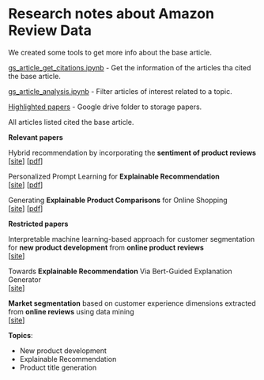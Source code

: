 # Research notes about Amazon Review Data

We created some tools to get more info about the base article.

[gs_article_get_citations.ipynb](notebooks/gs_article_get_citations.ipynb) - Get the information of the articles tha cited the base article.

[gs_article_analysis.ipynb](notebooks/gs_article_analysis.ipynb) - Filter articles of interest related to a topic.

[Highlighted papers](https://drive.google.com/drive/folders/1AKBD8D-feS5g9G2T34QDYEUW-JtiOa45) - Google drive folder to storage papers.

All articles listed cited the base article.

**Relevant papers**

Hybrid recommendation by incorporating the **sentiment of product reviews**  
[[site](https://www.sciencedirect.com/science/article/pii/S0020025523000518)] [[pdf](https://www.sciencedirect.com/science/article/pii/S0020025523000518/pdfft?md5=d3356a0e95476405fc71a34ca5c9f5bd&pid=1-s2.0-S0020025523000518-main.pdf)]

Personalized Prompt Learning for **Explainable Recommendation**  
[[site](https://dl.acm.org/doi/abs/10.1145/3580488)] [[pdf](https://arxiv.org/pdf/2202.07371)]

Generating **Explainable Product Comparisons** for Online Shopping  
[[site](https://dl.acm.org/doi/abs/10.1145/3539597.3570489)] [[pdf](https://dl.acm.org/doi/pdf/10.1145/3539597.3570489)]

**Restricted papers**

Interpretable machine learning-based approach for customer segmentation for **new product development** from **online product reviews**  
[[site](https://www.sciencedirect.com/science/article/abs/pii/S0268401223000221)]

Towards **Explainable Recommendation** Via Bert-Guided Explanation Generator  
[[site](https://ieeexplore.ieee.org/document/10096389)]

**Market segmentation** based on customer experience dimensions extracted from **online reviews** using data mining  
[[site](https://www.emerald.com/insight/content/doi/10.1108/JCM-10-2022-5654/full/html)]

**Topics**:
* New product development
* Explainable Recommendation
* Product title generation
